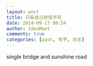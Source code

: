 ```yaml
---
layout: post
title: 只有自己非信不可
date: 2014-09-17 00:54
author: IdeaMeet
comments: true
categories: [past, 写字, 日志]
---
```

single bridge and sunshine road
